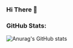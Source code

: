 ### Hi There 👋

### GitHub Stats:
![Anurag's GitHub stats](https://github-readme-stats.vercel.app/api?username=mfcstt&show_icons=true&theme=onedark)
